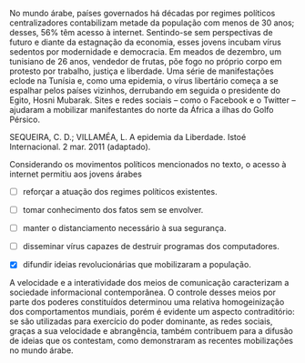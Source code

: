 

No mundo árabe, países governados há décadas por regimes políticos centralizadores contabilizam metade da população com menos de 30 anos; desses, 56% têm acesso à internet. Sentindo-se sem perspectivas de futuro e diante da estagnação da economia, esses jovens incubam vírus sedentos por modernidade e democracia. Em meados de dezembro, um tunisiano de 26 anos, vendedor de frutas, põe fogo no próprio corpo em protesto por trabalho, justiça e liberdade. Uma série de manifestações eclode na Tunísia e, como uma epidemia, o vírus libertário começa a se espalhar pelos países vizinhos, derrubando em seguida o presidente do Egito, Hosni Mubarak. Sites e redes sociais – como o Facebook e o Twitter – ajudaram a mobilizar manifestantes do norte da África a ilhas do Golfo Pérsico.

SEQUEIRA, C. D.; VILLAMÉA, L. A epidemia da Liberdade. Istoé Internacional. 2 mar. 2011 (adaptado).

Considerando os movimentos políticos mencionados no texto, o acesso à internet permitiu aos jovens árabes



- [ ] reforçar a atuação dos regimes políticos existentes.
- [ ] tomar conhecimento dos fatos sem se envolver.
- [ ] manter o distanciamento necessário à sua segurança.
- [ ] disseminar vírus capazes de destruir programas dos computadores.
- [x] difundir ideias revolucionárias que mobilizaram a população.


A velocidade e a interatividade dos meios de comunicação caracterizam a sociedade informacional contemporânea. O controle desses meios por parte dos poderes constituídos determinou uma relativa homogeinização dos comportamentos mundiais, porém é evidente um aspecto contraditório: se são utilizadas para exercício do poder dominante, as redes sociais, graças a sua velocidade e abrangência, também contribuem para a difusão de ideias que os contestam, como demonstraram as recentes mobilizações no mundo árabe.
